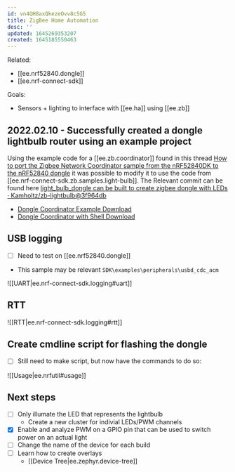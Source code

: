 ```yaml
---
id: vn4QH8axQkezeOvv8cSG5
title: ZigBee Home Automation
desc: ''
updated: 1645269353207
created: 1645185550463
---
```


Related:

- [[ee.nrf52840.dongle]]
- [[ee.nrf-connect-sdk]]

Goals:

- Sensors + lighting to interface with [[ee.ha]] using [[ee.zb]]

## 2022.02.10 - Successfully created a dongle lightbulb router using an example project

Using the example code for a [[ee.zb.coordinator]] found in this thread [How to port the Zigbee Network Coordinator sample from the nRF52840DK to the nRF52840 dongle](https://devzone.nordicsemi.com/f/nordic-q-a/84072/how-to-port-the-zigbee-network-coordinator-sample-from-the-nrf52840dk-to-the-nrf52840-dongle) it was possible to modify it to use the code from [[ee.nrf-connect-sdk.zb.samples.light-bulb]].
 The Relevant commit can be found here [light_bulb_dongle can be built to create zigbee dongle with LEDs · Kamholtz/zb-lightbulb@3f964db](https://github.com/Kamholtz/zb-lightbulb/commit/3f964db20870d26157205e55fd1a7dc484374610)

- [Dongle Coordinator Example Download](https://devzone.nordicsemi.com/cfs-file/__key/communityserver-discussions-components-files/4/network_5F00_coordinator_5F00_dongle.zip)
- [Dongle Coordinator with Shell Download](https://devzone.nordicsemi.com/cfs-file/__key/communityserver-discussions-components-files/4/network_5F00_coordinator_5F00_shell_5F00_dongle.zip)


## USB logging

- [ ] Need to test on [[ee.nrf52840.dongle]]
- This sample may be relevant `SDK\examples\peripherals\usbd_cdc_acm`

![[UART|ee.nrf-connect-sdk.logging#uart]]

## RTT

![[RTT|ee.nrf-connect-sdk.logging#rtt]]

## Create cmdline script for flashing the dongle

- [ ] Still need to make script, but now have the commands to do so:

![[Usage|ee.nrfutil#usage]]

## Next steps

- [ ] Only illumate the LED that represents the lightbulb
  - Create a new cluster for indivial LEDs/PWM channels
- [x] Enable and analyze PWM on a GPIO pin that can be used to switch power on an actual light
- [ ] Change the name of the device for each build
- [ ] Learn how to create overlays
  - [[Device Tree|ee.zephyr.device-tree]]
